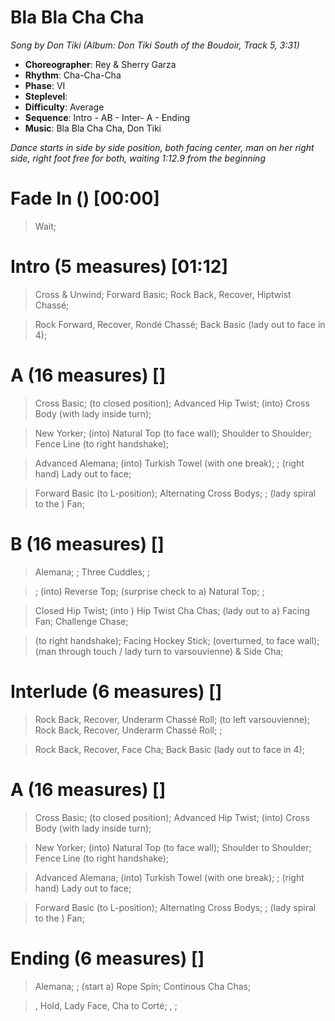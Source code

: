 # Bla Bla Cha Cha
*Song by Don Tiki (Album: Don Tiki South of the Boudoir, Track 5, 3:31)*

* **Choreographer**: Rey & Sherry Garza
* **Rhythm**: Cha-Cha-Cha
* **Phase**: VI
* **Steplevel**:
* **Difficulty**: Average
* **Sequence**: Intro - AB - Inter- A - Ending
* **Music**: Bla Bla Cha Cha, Don Tiki

*Dance starts in side by side position, both facing center, man on her right side, right foot free for both, waiting 1:12.9 from the beginning*


# Fade In () [00:00]


> Wait;



# Intro (5 measures) [01:12]

> Cross & Unwind; Forward Basic; Rock Back, Recover, Hiptwist Chassé;

> Rock Forward, Recover, Rondé Chassé; Back Basic (lady out to face in 4);

# A (16 measures) []

> Cross Basic; (to closed position); Advanced Hip Twist; (into) Cross Body (with lady inside turn);

> New Yorker; (into) Natural Top (to face wall); Shoulder to Shoulder; Fence Line (to right handshake);

> Advanced Alemana; (into) Turkish Towel (with one break); ; (right hand) Lady out to face;

> Forward Basic (to L-position); Alternating Cross Bodys; ; (lady spiral to the ) Fan;

# B (16 measures) []

> Alemana; ; Three Cuddles; ;

> ; (into) Reverse Top; (surprise check to a) Natural Top; ;

> Closed Hip Twist; (into ) Hip Twist Cha Chas; (lady out to a) Facing Fan; Challenge Chase;

> (to right handshake); Facing Hockey Stick; (overturned, to face wall); (man through touch / lady turn to varsouvienne) & Side Cha;

# Interlude (6 measures) []

> Rock Back, Recover, Underarm Chassé Roll; (to left varsouvienne); Rock Back, Recover, Underarm Chassé Roll; ;

> Rock Back, Recover, Face Cha; Back Basic (lady out to face in 4);

# A (16 measures) []

> Cross Basic; (to closed position); Advanced Hip Twist; (into) Cross Body (with lady inside turn);

> New Yorker; (into) Natural Top (to face wall); Shoulder to Shoulder; Fence Line (to right handshake);

> Advanced Alemana; (into) Turkish Towel (with one break); ; (right hand) Lady out to face;

> Forward Basic (to L-position); Alternating Cross Bodys; ; (lady spiral to the ) Fan;

# Ending (6 measures) []

> Alemana; ; (start a) Rope Spin; Continous Cha Chas;

> , Hold, Lady Face, Cha to Corté; , ;


